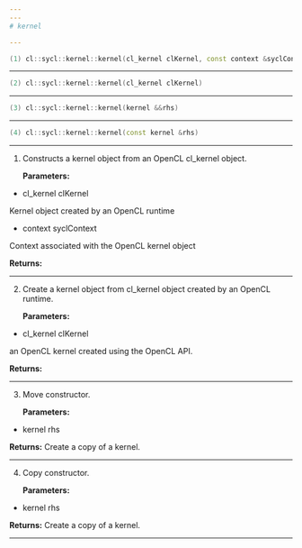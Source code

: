 ```yaml
---
---
# kernel

---
```


```cpp
(1) cl::sycl::kernel::kernel(cl_kernel clKernel, const context &syclContext)
```

---

```cpp
(2) cl::sycl::kernel::kernel(cl_kernel clKernel)
```

---

```cpp
(3) cl::sycl::kernel::kernel(kernel &&rhs)
```

---

```cpp
(4) cl::sycl::kernel::kernel(const kernel &rhs)
```

---

1. Constructs a kernel object from an OpenCL cl_kernel object. 

   **Parameters:**

  * cl_kernel clKernel

   Kernel object created by an OpenCL runtime 

  * context syclContext

   Context associated with the OpenCL kernel object 

   **Returns:** 

---

2. Create a kernel object from cl_kernel object created by an OpenCL runtime. 

   **Parameters:**

  * cl_kernel clKernel

   an OpenCL kernel created using the OpenCL API. 

   **Returns:** 

---

3. Move constructor. 

   **Parameters:**

  * kernel rhs

   

   **Returns:** Create a copy of a kernel. 

---

4. Copy constructor. 

   **Parameters:**

  * kernel rhs

   

   **Returns:** Create a copy of a kernel. 

---


